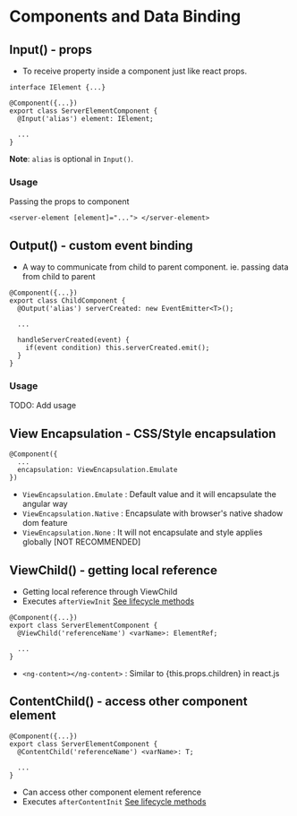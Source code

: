 # Components and Data Binding

## Input() - props

- To receive property inside a component just like react props.

```
interface IElement {...}

@Component({...})
export class ServerElementComponent {
  @Input('alias') element: IElement;

  ...
}
```

**Note**: `alias` is optional in `Input()`.

### Usage

Passing the props to component

```
<server-element [element]="..."> </server-element>
```

## Output() - custom event binding

- A way to communicate from child to parent component. ie. passing data from child to parent

```
@Component({...})
export class ChildComponent {
  @Output('alias') serverCreated: new EventEmitter<T>();

  ...

  handleServerCreated(event) {
    if(event condition) this.serverCreated.emit();
  }
}
```

### Usage

TODO: Add usage

## View Encapsulation - CSS/Style encapsulation

```
@Component({
  ...
  encapsulation: ViewEncapsulation.Emulate
})
```

- `ViewEncapsulation.Emulate` : Default value and it will encapsulate the angular way
- `ViewEncapsulation.Native` : Encapsulate with browser's native shadow dom feature
- `ViewEncapsulation.None` : It will not encapsulate and style applies globally [NOT RECOMMENDED]

## ViewChild() - getting local reference

- Getting local reference through ViewChild
- Executes `afterViewInit` [See lifecycle methods](lifecycle-methods.md)

```
@Component({...})
export class ServerElementComponent {
  @ViewChild('referenceName') <varName>: ElementRef;

  ...
}
```

- `<ng-content></ng-content>` : Similar to {this.props.children} in react.js

## ContentChild() - access other component element

```
@Component({...})
export class ServerElementComponent {
  @ContentChild('referenceName') <varName>: T;

  ...
}
```

- Can access other component element reference
- Executes `afterContentInit` [See lifecycle methods](lifecycle-methods.md)
